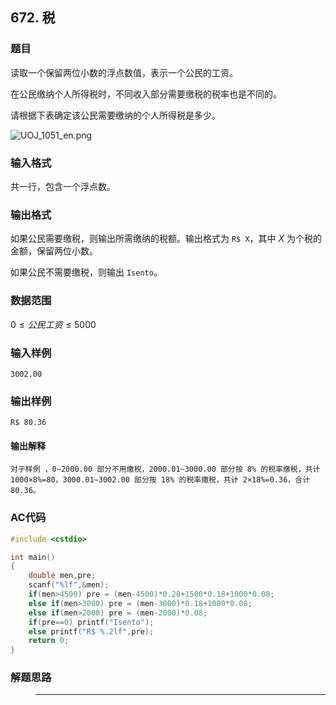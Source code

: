 ##  672. 税

### 题目

读取一个保留两位小数的浮点数值，表示一个公民的工资。

在公民缴纳个人所得税时，不同收入部分需要缴税的税率也是不同的。

请根据下表确定该公民需要缴纳的个人所得税是多少。

![UOJ_1051_en.png](https://cdn.acwing.com/media/article/image/2019/04/13/19_59eb56625d-UOJ_1051_en.png)

### 输入格式

共一行，包含一个浮点数。

### 输出格式

如果公民需要缴税，则输出所需缴纳的税额。输出格式为 `R$ X`，其中 $X$ 为个税的金额，保留两位小数。

如果公民不需要缴税，则输出 `Isento`。

### 数据范围

$0≤公民工资≤5000$

### 输入样例

```
3002.00
```

### 输出样例

```
R$ 80.36
```

#### 输出解释

``` 
对于样例 ，0∼2000.00 部分不用缴税，2000.01∼3000.00 部分按 8% 的税率缴税，共计 1000×8%=80，3000.01∼3002.00 部分按 18% 的税率缴税，共计 2×18%=0.36，合计 80.36。
```

### AC代码

```c++
#include <cstdio>

int main()
{
    double men,pre;
    scanf("%lf",&men);
    if(men>4500) pre = (men-4500)*0.28+1500*0.18+1000*0.08;
    else if(men>3000) pre = (men-3000)*0.18+1000*0.08;
    else if(men>2000) pre = (men-2000)*0.08;
    if(pre==0) printf("Isento");
    else printf("R$ %.2lf",pre);
    return 0;
}
```

### 解题思路

>****

